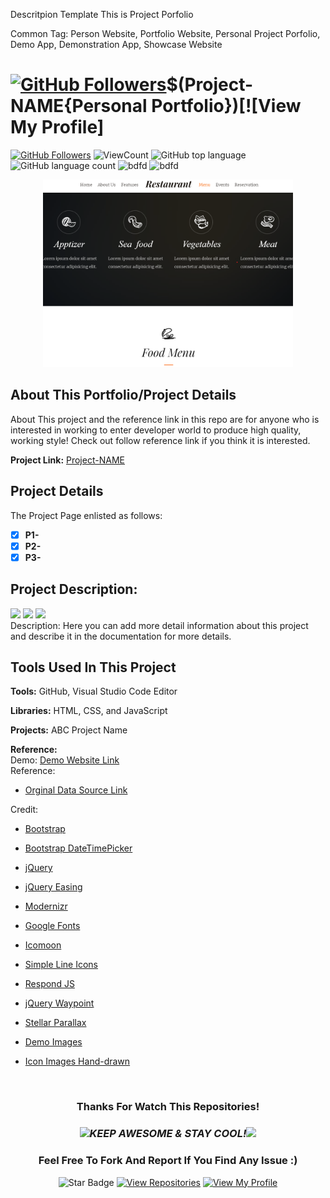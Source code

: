Descritpion Template
This is Project Porfolio

Common Tag: Person Website, Portfolio Website, Personal Project Porfolio, Demo App, Demonstration App, Showcase Website

# <a href="https://github.com/bdfd"><img height=40 src="https://cdn.jsdelivr.net/gh/bdfd/Personal_Image_Repo/4.Stamp/BDFD_Stamp.png" alt="GitHub Followers" /></a>$(Project-NAME{Personal Portfolio})[![View My Profile]

<a href="https://github.com/bdfd"><img src="https://img.shields.io/github/followers/bdfd?label=Follow%20Me&logo=github" alt="GitHub Followers" /></a>
![ViewCount](<https://views.whatilearened.today/views/github/$(github_user)/$(repo_address).svg?cache=remove>)
![GitHub top language](<https://img.shields.io/github/languages/top/$(github_user)/$(repo_address)?style=flat>)
![GitHub language count](<https://img.shields.io/github/languages/count/$(github_user)/$(repo_address)?style=flat>)
<img height=20 src="https://cdn.jsdelivr.net/gh/bdfd/Personal_Image_Repo/7.Color-Icon/Status/Finish.svg" alt="bdfd" />
<img height=20 src="https://cdn.jsdelivr.net/gh/bdfd/Personal_Image_Repo/7.Color-Icon/Status/On_Progress.svg" alt="bdfd" />

<div align="center">
    <img src="static/images/demo.png" alt="Logo" width="400" height="300">
</div>

## About This Portfolio/Project Details

About This project and the reference link in this repo are for anyone who is interested in working to enter developer world to produce high quality, working style! Check out follow reference link if you think it is interested.

**Project Link:** [Project-NAME](https://www.project-name.com/project-link)

## Project Details

The Project Page enlisted as follows:

- [x] **P1-**
- [x] **P2-**
- [x] **P3-**

## Project Description:

<img height="27" src="https://img.shields.io/badge/test 1 -Level  Beginner-green.svg?&style=for-the-badge&logo=TheSparksFoundation&logoColor=blue"/>
<img height="27" src="https://img.shields.io/badge/test 2 -Level  Intermediate-orange.svg?&style=for-the-badge&logo=TheSparksFoundation&logoColor=blue"/>
<img height="27" src="https://img.shields.io/badge/test 3-Level  Advanced-red.svg?&style=for-the-badge&logo=TheSparksFoundation&logoColor=blue"/>
<br/>
Description: Here you can add more detail information about this project and describe it in the documentation for more details.

## Tools Used In This Project

**Tools:** GitHub, Visual Studio Code Editor

**Libraries:** HTML, CSS, and JavaScript

**Projects:** ABC Project Name

**Reference:**  
Demo: <a href="Youtube Link">Demo Website Link</a>  
Reference:

- <a href="https://www.kaggle.com/datasets/smokingkrils/avacado-price-prediction?select=Avocado.csv">Orginal Data Source Link</a>

Credit:

- <a href="http://getbootstrap.com/">Bootstrap</a>
- <a href="https://github.com/Eonasdan/bootstrap-datetimepicker">Bootstrap DateTimePicker</a>
- <a href="http://jquery.com/">jQuery</a>
- <a href="http://gsgd.co.uk/sandbox/jquery/easing/">jQuery Easing</a>
- <a href="http://modernizr.com/">Modernizr</a>
- <a href="https://www.google.com/fonts/">Google Fonts</a>
- <a href="https://icomoon.io/app/">Icomoon</a>
- <a href="https://github.com/thesabbir/simple-line-icons">Simple Line Icons</a>
- <a href="https://github.com/scottjehl/Respond/blob/master/LICENSE-MIT">Respond JS</a>
- <a href="https://github.com/imakewebthings/waypoints/blog/master/licenses.txt">jQuery Waypoint</a>
- <a href="http://markdalgleish.com/projects/stellar.js/">Stellar Parallax</a>
- <a href="http://pexels.com">Demo Images</a>
- <a href="handdrawngoods.com/store/tasty-icons-free-food-icons/">Icon Images Hand-drawn</a>

  <br>

<div align="center">

### Thanks For Watch This Repositories!

### <img src="https://media.giphy.com/media/WUlplcMpOCEmTGBtBW/giphy.gif" width="30"><i>KEEP AWESOME & STAY COOL!</i><img src="https://media.giphy.com/media/WUlplcMpOCEmTGBtBW/giphy.gif" width="30">

### Feel Free To Fork And Report If You Find Any Issue :)

![Star Badge](https://img.shields.io/static/v1?label=%F0%9F%8C%9F&message=If%20Useful&style=style=flat&color=BC4E99)
[![View Repositories](https://img.shields.io/badge/View-My_Repositories-blue?logo=GitHub)](https://github.com/bdfd?tab=repositories)
[![View My Profile](https://img.shields.io/badge/View-My_Profile-green?logo=GitHub)](https://github.com/bdfd)

</div>
